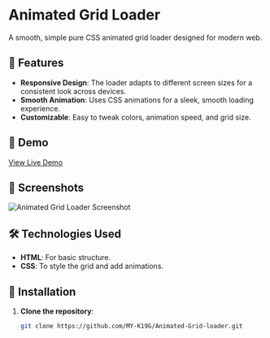 # Animated Grid Loader

A smooth, simple pure CSS animated grid loader designed for modern web.

## 🎉 Features

- **Responsive Design**: The loader adapts to different screen sizes for a consistent look across devices.
- **Smooth Animation**: Uses CSS animations for a sleek, smooth loading experience.
- **Customizable**: Easy to tweak colors, animation speed, and grid size.

## 🚀 Demo

[View Live Demo](https://my-k19g.github.io/Animated-Grid-loader/)

## 📸 Screenshots

![Animated Grid Loader Screenshot](link_to_screenshot)

## 🛠️ Technologies Used

- **HTML**: For basic structure.
- **CSS**: To style the grid and add animations.

## 📂 Installation

1. **Clone the repository**:
   ```bash
   git clone https://github.com/MY-K19G/Animated-Grid-loader.git
